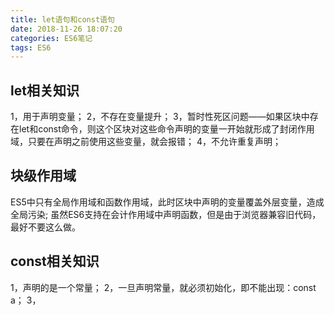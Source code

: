 ```yaml
---
title: let语句和const语句
date: 2018-11-26 18:07:20
categories: ES6笔记
tags: ES6
---
```


## let相关知识

1，用于声明变量；
2，不存在变量提升；
3，暂时性死区问题——如果区块中存在let和const命令，则这个区块对这些命令声明的变量一开始就形成了封闭作用域，只要在声明之前使用这些变量，就会报错；
4，不允许重复声明；

## 块级作用域

ES5中只有全局作用域和函数作用域，此时区块中声明的变量覆盖外层变量，造成全局污染;
虽然ES6支持在会计作用域中声明函数，但是由于浏览器兼容旧代码，最好不要这么做。

## const相关知识

1，声明的是一个常量；
2，一旦声明常量，就必须初始化，即不能出现：const a；
3，
